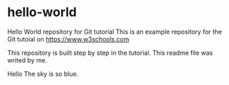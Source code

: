 # hello-world
Hello World repository for Git tutorial
This is an example repository for the Git tutoial on https://www.w3schools.com

This repository is built step by step in the tutorial.
This readme file was writed by me.

Hello The sky is so blue.
